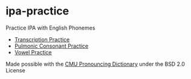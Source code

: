 # ipa-practice
Practice IPA with English Phonemes

 * [Transcription Practice](grid-keyboard/)
 * [Pulmonic Consonant Practice](consonants/)
 * [Vowel Practice](vowels/)

Made possible with the [CMU Pronouncing Dictionary](http://www.speech.cs.cmu.edu/cgi-bin/cmudict) under the BSD 2.0 License
